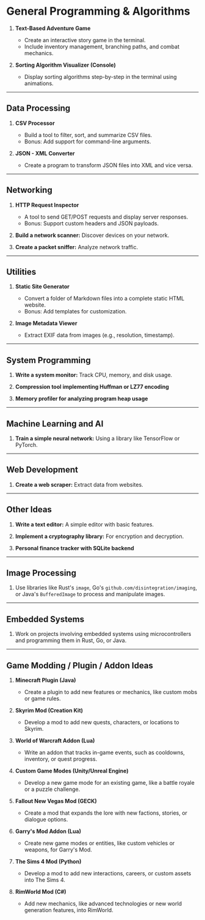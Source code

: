 # **General Programming & Algorithms**

1. **Text-Based Adventure Game**  
   - Create an interactive story game in the terminal.
   - Include inventory management, branching paths, and combat mechanics.

2. **Sorting Algorithm Visualizer (Console)**  
   - Display sorting algorithms step-by-step in the terminal using animations.

---

## **Data Processing**

1. **CSV Processor**  
    - Build a tool to filter, sort, and summarize CSV files.
    - Bonus: Add support for command-line arguments.

2. **JSON - XML Converter**  
    - Create a program to transform JSON files into XML and vice versa.

---

## **Networking**

1. **HTTP Request Inspector**  
   - A tool to send GET/POST requests and display server responses.
   - Bonus: Support custom headers and JSON payloads.

2. **Build a network scanner:** Discover devices on your network.

3. **Create a packet sniffer:** Analyze network traffic.

---

## **Utilities**

1. **Static Site Generator**  
    - Convert a folder of Markdown files into a complete static HTML website.
    - Bonus: Add templates for customization.

2. **Image Metadata Viewer**  
    - Extract EXIF data from images (e.g., resolution, timestamp).

---

## **System Programming**

1. **Write a system monitor:** Track CPU, memory, and disk usage.

2. **Compression tool implementing Huffman or LZ77 encoding**

3. **Memory profiler for analyzing program heap usage**

---

## **Machine Learning and AI**

1. **Train a simple neural network:** Using a library like TensorFlow or PyTorch.

---

## **Web Development**

1. **Create a web scraper:** Extract data from websites.

---

## **Other Ideas**

1. **Write a text editor:** A simple editor with basic features.

2. **Implement a cryptography library:** For encryption and decryption.

3. **Personal finance tracker with SQLite backend**

---

## **Image Processing**

1. Use libraries like Rust's `image`, Go's `github.com/disintegration/imaging`, or Java's `BufferedImage` to process and manipulate images.

---

## **Embedded Systems**

1. Work on projects involving embedded systems using microcontrollers and programming them in Rust, Go, or Java.

---

## **Game Modding / Plugin / Addon Ideas**

1. **Minecraft Plugin (Java)**  
   - Create a plugin to add new features or mechanics, like custom mobs or game rules.

2. **Skyrim Mod (Creation Kit)**  
   - Develop a mod to add new quests, characters, or locations to Skyrim.

3. **World of Warcraft Addon (Lua)**  
   - Write an addon that tracks in-game events, such as cooldowns, inventory, or quest progress.

4. **Custom Game Modes (Unity/Unreal Engine)**  
   - Develop a new game mode for an existing game, like a battle royale or a puzzle challenge.

5. **Fallout New Vegas Mod (GECK)**  
   - Create a mod that expands the lore with new factions, stories, or dialogue options.

6. **Garry's Mod Addon (Lua)**  
   - Create new game modes or entities, like custom vehicles or weapons, for Garry's Mod.

7. **The Sims 4 Mod (Python)**  
   - Develop a mod to add new interactions, careers, or custom assets into The Sims 4.

8. **RimWorld Mod (C#)**  
   - Add new mechanics, like advanced technologies or new world generation features, into RimWorld.